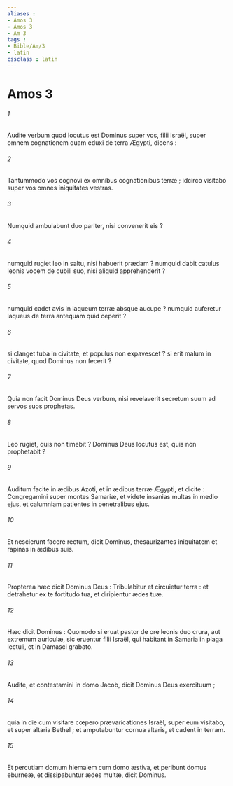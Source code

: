 ```yaml
---
aliases : 
- Amos 3
- Amos 3
- Am 3
tags : 
- Bible/Am/3
- latin
cssclass : latin
---
```


# Amos 3

###### 1
Audite verbum quod locutus est Dominus super vos, filii Israël, super omnem cognationem quam eduxi de terra Ægypti, dicens :
###### 2
Tantummodo vos cognovi ex omnibus cognationibus terræ ; idcirco visitabo super vos omnes iniquitates vestras.
###### 3
Numquid ambulabunt duo pariter, nisi convenerit eis ?
###### 4
numquid rugiet leo in saltu, nisi habuerit prædam ? numquid dabit catulus leonis vocem de cubili suo, nisi aliquid apprehenderit ?
###### 5
numquid cadet avis in laqueum terræ absque aucupe ? numquid auferetur laqueus de terra antequam quid ceperit ?
###### 6
si clanget tuba in civitate, et populus non expavescet ? si erit malum in civitate, quod Dominus non fecerit ?
###### 7
Quia non facit Dominus Deus verbum, nisi revelaverit secretum suum ad servos suos prophetas.
###### 8
Leo rugiet, quis non timebit ? Dominus Deus locutus est, quis non prophetabit ?
###### 9
Auditum facite in ædibus Azoti, et in ædibus terræ Ægypti, et dicite : Congregamini super montes Samariæ, et videte insanias multas in medio ejus, et calumniam patientes in penetralibus ejus.
###### 10
Et nescierunt facere rectum, dicit Dominus, thesaurizantes iniquitatem et rapinas in ædibus suis.
###### 11
Propterea hæc dicit Dominus Deus : Tribulabitur et circuietur terra : et detrahetur ex te fortitudo tua, et diripientur ædes tuæ.
###### 12
Hæc dicit Dominus : Quomodo si eruat pastor de ore leonis duo crura, aut extremum auriculæ, sic eruentur filii Israël, qui habitant in Samaria in plaga lectuli, et in Damasci grabato.
###### 13
Audite, et contestamini in domo Jacob, dicit Dominus Deus exercituum ;
###### 14
quia in die cum visitare cœpero prævaricationes Israël, super eum visitabo, et super altaria Bethel ; et amputabuntur cornua altaris, et cadent in terram.
###### 15
Et percutiam domum hiemalem cum domo æstiva, et peribunt domus eburneæ, et dissipabuntur ædes multæ, dicit Dominus.
